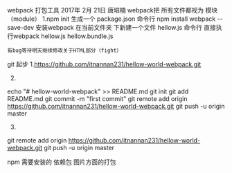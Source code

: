 webpack 打包工具  2017年 2月 21日  唐培楠
webpack把 所有文件都视为 模块（module）
1.npm init 生成一个 package.json
	命令行  npm install webpack --save-dev 安装webpack
    在当前文件夹 下新建一个文件 hellow.js  命令行 直接执行webpack hellow.js hellow.bundle.js

    有bug等待明天继续修改关于HTML部分（fight）


git 起步
1.https://github.com/itnannan231/hellow-world-webpack.git



2.
echo "# hellow-world-webpack" >> README.md
git init
git add README.md
git commit -m "first commit"
git remote add origin https://github.com/itnannan231/hellow-world-webpack.git
git push -u origin master


3.
git remote add origin https://github.com/itnannan231/hellow-world-webpack.git
git push -u origin master


npm 需要安装的 依赖包
图片方面的打包